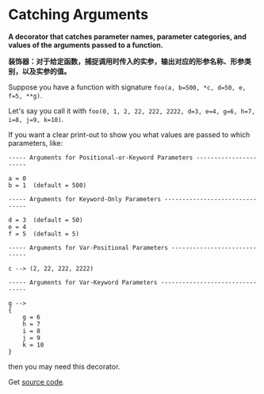 # Catching Arguments

**A decorator that catches parameter names, parameter categories, and values of the arguments passed to a function.** 

**装饰器：对于给定函数，捕捉调用时传入的实参，输出对应的形参名称、形参类别，以及实参的值。**

Suppose you have a function with signature `foo(a, b=500, *c, d=50, e, f=5, **g)`.

Let's say you call it with `foo(0, 1, 2, 22, 222, 2222, d=3, e=4, g=6, h=7, i=8, j=9, k=10)`.

If you want a clear print-out to show you what values are passed to which parameters, like:

```
----- Arguments for Positional-or-Keyword Parameters ----------------------

a = 0
b = 1  (default = 500)

----- Arguments for Keyword-Only Parameters -------------------------------

d = 3  (default = 50)
e = 4
f = 5  (default = 5)

----- Arguments for Var-Positional Parameters -----------------------------

c --> (2, 22, 222, 2222)

----- Arguments for Var-Keyword Parameters --------------------------------

g -->
{
    g = 6
    h = 7
    i = 8
    j = 9
    k = 10
}
```

then you may need this decorator.

Get [source code](catch.py).
